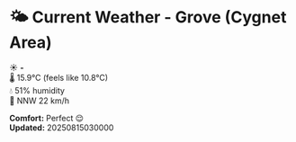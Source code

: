 # 🌤️ Current Weather - Grove (Cygnet Area)

☀️ **-**  
🌡️ 15.9°C (feels like 10.8°C)  
💧 51% humidity  
💨 NNW 22 km/h  

**Comfort:** Perfect 😌  
**Updated:** 20250815030000
